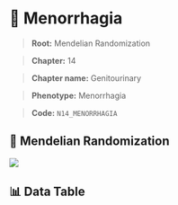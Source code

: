 # 🧪 Menorrhagia

> **Root:** Mendelian Randomization

> **Chapter:** 14  

> **Chapter name:** Genitourinary

> **Phenotype:** Menorrhagia  

> **Code:** `N14_MENORRHAGIA`

## 🧬 Mendelian Randomization  

<img src="/MR/Figures/Forward/N14_MENORRHAGIA.png"/>

## 📊 Data Table

<CsvTableMRF src="/public/MR/Data/Forward/N14_MENORRHAGIA.csv"/>
